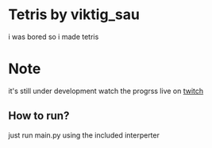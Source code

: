 # Tetris by viktig_sau

i was bored so i made tetris

# Note

it's still under development watch the progrss live  on [twitch](https://twitch.tv/viktig_sau)

## How to run?

just run main.py using the included interperter